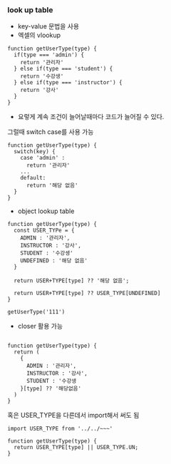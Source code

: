 ### look up table

- key-value 문법을 사용
- 엑셀의 vlookup


```
function getUserType(type) {
  if(type === 'admin') {
    return '관리자'
  } else if(type === 'student') {
    return '수강생'
  } else if(type === 'instructor') {
    return '강사'
  }
} 
```
- 요렇게 계속 조건이 늘어날때마다 코드가 늘어질 수 있다.

그럴때 switch case를 사용 가능

```
function getUserType(type) {
  switch(key) {
    case 'admin' :
      return '관리자'
    ...
    default:
      return '해당 없음'
  }
}
```

- object lookup table

```
function getUserType(type) {
  const USER_TYPe = {
    ADMIN : '관리자',
    INSTRUCTOR : '강사',
    STUDENT : '수강셍'
    UNDEFINED : '해당 없음'
  }
  
  return USER+TYPE[type] ?? '해당 없음';
 
  return USER+TYPE[type] ?? USER_TYPE[UNDEFINED]
}

getUserType('111')
```

- closer 활용 가능

```

function getUserType(type) {
  return (
    {
      ADMIN : '관리자',
      INSTRUCTOR : '강사',
      STUDENT : '수강생
    }[type] ?? '해당없음'
  )
}

```


혹은 USER_TYPE을 다른데서 import해서 써도 됨

```
import USER_TYPE from '../../~~~'

function getUserType(type) {
  return USER_TYPE[type] || USER_TYPE.UN;
}
```
